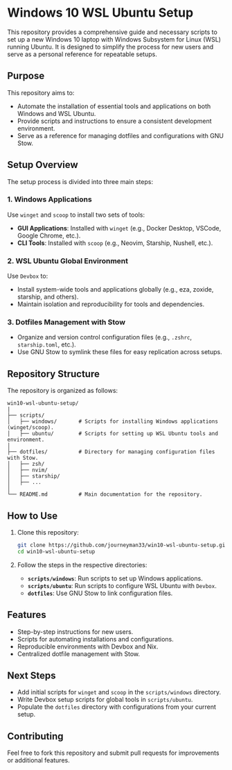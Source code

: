 # Windows 10 WSL Ubuntu Setup

This repository provides a comprehensive guide and necessary scripts to set up a new Windows 10 laptop with Windows Subsystem for Linux (WSL) running Ubuntu. It is designed to simplify the process for new users and serve as a personal reference for repeatable setups.

## **Purpose**
This repository aims to:
- Automate the installation of essential tools and applications on both Windows and WSL Ubuntu.
- Provide scripts and instructions to ensure a consistent development environment.
- Serve as a reference for managing dotfiles and configurations with GNU Stow.

## **Setup Overview**
The setup process is divided into three main steps:

### 1. **Windows Applications**
Use `winget` and `scoop` to install two sets of tools:
- **GUI Applications**: Installed with `winget` (e.g., Docker Desktop, VSCode, Google Chrome, etc.).
- **CLI Tools**: Installed with `scoop` (e.g., Neovim, Starship, Nushell, etc.).

### 2. **WSL Ubuntu Global Environment**
Use `Devbox` to:
- Install system-wide tools and applications globally (e.g., eza, zoxide, starship, and others).
- Maintain isolation and reproducibility for tools and dependencies.

### 3. **Dotfiles Management with Stow**
- Organize and version control configuration files (e.g., `.zshrc`, `starship.toml`, etc.).
- Use GNU Stow to symlink these files for easy replication across setups.

## **Repository Structure**
The repository is organized as follows:

```plaintext
win10-wsl-ubuntu-setup/
|
├── scripts/
│   ├── windows/       # Scripts for installing Windows applications (winget/scoop).
│   ├── ubuntu/        # Scripts for setting up WSL Ubuntu tools and environment.
│
├── dotfiles/          # Directory for managing configuration files with Stow.
│   ├── zsh/
│   ├── nvim/
│   ├── starship/
│   ├── ...
│
└── README.md          # Main documentation for the repository.
```

## **How to Use**
1. Clone this repository:
   ```bash
   git clone https://github.com/journeyman33/win10-wsl-ubuntu-setup.git
   cd win10-wsl-ubuntu-setup
   ```

2. Follow the steps in the respective directories:
   - **`scripts/windows`**: Run scripts to set up Windows applications.
   - **`scripts/ubuntu`**: Run scripts to configure WSL Ubuntu with `Devbox`.
   - **`dotfiles`**: Use GNU Stow to link configuration files.

## **Features**
- Step-by-step instructions for new users.
- Scripts for automating installations and configurations.
- Reproducible environments with Devbox and Nix.
- Centralized dotfile management with Stow.

## **Next Steps**
- Add initial scripts for `winget` and `scoop` in the `scripts/windows` directory.
- Write Devbox setup scripts for global tools in `scripts/ubuntu`.
- Populate the `dotfiles` directory with configurations from your current setup.

## **Contributing**
Feel free to fork this repository and submit pull requests for improvements or additional features.

